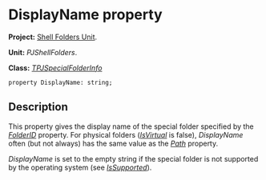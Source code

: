 # DisplayName property #

**Project:** [Shell Folders Unit](ShellFoldersUnit.md).

**Unit:** _PJShellFolders_.

**Class:** _[TPJSpecialFolderInfo](TPJSpecialFolderInfo.md)_

```
property DisplayName: string;
```

## Description ##

This property gives the display name of the special folder specified by the _[FolderID](TPJSpecialFolderInfoFolderID.md)_ property. For physical folders (_[IsVirtual](TPJSpecialFolderInfoIsVirtual.md)_ is false), _DisplayName_ often (but not always) has the same value as the _[Path](TPJSpecialFolderInfoPath.md)_ property.

_DisplayName_ is set to the empty string if the special folder is not supported by the operating system (see _[IsSupported](TPJSpecialFolderInfoIsSupported.md)_).